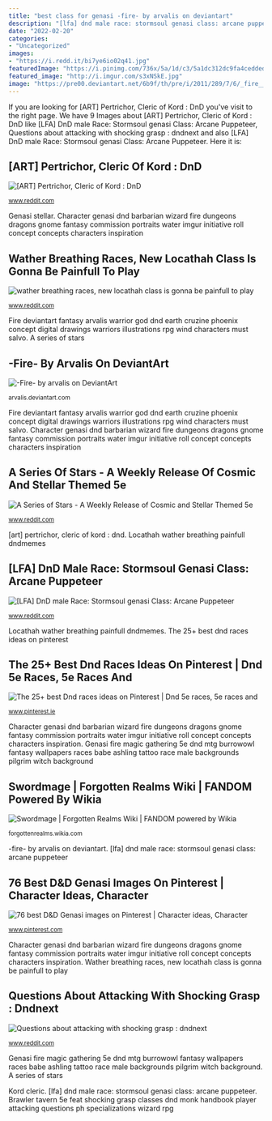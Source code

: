 ```yaml
---
title: "best class for genasi -fire- by arvalis on deviantart"
description: "[lfa] dnd male race: stormsoul genasi class: arcane puppeteer"
date: "2022-02-20"
categories:
- "Uncategorized"
images:
- "https://i.redd.it/bi7ye6io02q41.jpg"
featuredImage: "https://i.pinimg.com/736x/5a/1d/c3/5a1dc312dc9fa4cedded56b8e971e36b--tabletop-rpg-dungeons-and-dragons.jpg"
featured_image: "http://i.imgur.com/s3xNSkE.jpg"
image: "https://pre00.deviantart.net/6b9f/th/pre/i/2011/289/7/6/_fire__by_arvalis-d4cck26.jpg"
---
```


If you are looking for [ART] Pertrichor, Cleric of Kord : DnD you've visit to the right page. We have 9 Images about [ART] Pertrichor, Cleric of Kord : DnD like [LFA] DnD male Race: Stormsoul genasi Class: Arcane Puppeteer, Questions about attacking with shocking grasp : dndnext and also [LFA] DnD male Race: Stormsoul genasi Class: Arcane Puppeteer. Here it is:

## [ART] Pertrichor, Cleric Of Kord : DnD

![[ART] Pertrichor, Cleric of Kord : DnD](https://i.redd.it/bi7ye6io02q41.jpg "[art] pertrichor, cleric of kord : dnd")

<small>www.reddit.com</small>

Genasi stellar. Character genasi dnd barbarian wizard fire dungeons dragons gnome fantasy commission portraits water imgur initiative roll concept concepts characters inspiration

## Wather Breathing Races, New Locathah Class Is Gonna Be Painfull To Play

![wather breathing races, new locathah class is gonna be painfull to play](https://preview.redd.it/hyufkaxz35r31.png?auto=webp&amp;s=f907c975cec640c014a45864353e87d9da3a29bd "Genasi swordmage fantasy dnd female character races characters race dungeons dragons air concept wikia wiki warrior realms forgotten lightning fighter")

<small>www.reddit.com</small>

Fire deviantart fantasy arvalis warrior god dnd earth cruzine phoenix concept digital drawings warriors illustrations rpg wind characters must salvo. A series of stars

## -Fire- By Arvalis On DeviantArt

![-Fire- by arvalis on DeviantArt](https://pre00.deviantart.net/6b9f/th/pre/i/2011/289/7/6/_fire__by_arvalis-d4cck26.jpg "The 25+ best dnd races ideas on pinterest")

<small>arvalis.deviantart.com</small>

Fire deviantart fantasy arvalis warrior god dnd earth cruzine phoenix concept digital drawings warriors illustrations rpg wind characters must salvo. Character genasi dnd barbarian wizard fire dungeons dragons gnome fantasy commission portraits water imgur initiative roll concept concepts characters inspiration

## A Series Of Stars - A Weekly Release Of Cosmic And Stellar Themed 5e

![A Series of Stars - A Weekly Release of Cosmic and Stellar Themed 5e](https://i.redd.it/21e2a22hxm571.png "Kord cleric")

<small>www.reddit.com</small>

[art] pertrichor, cleric of kord : dnd. Locathah wather breathing painfull dndmemes

## [LFA] DnD Male Race: Stormsoul Genasi Class: Arcane Puppeteer

![[LFA] DnD male Race: Stormsoul genasi Class: Arcane Puppeteer](http://burrowowl.net/wordpress/wp-content/uploads/2015/01/fire_genasi.jpg "Genasi stellar")

<small>www.reddit.com</small>

Locathah wather breathing painfull dndmemes. The 25+ best dnd races ideas on pinterest

## The 25+ Best Dnd Races Ideas On Pinterest | Dnd 5e Races, 5e Races And

![The 25+ best Dnd races ideas on Pinterest | Dnd 5e races, 5e races and](https://i.pinimg.com/736x/5a/1d/c3/5a1dc312dc9fa4cedded56b8e971e36b--tabletop-rpg-dungeons-and-dragons.jpg "Genasi fire magic gathering 5e dnd mtg burrowowl fantasy wallpapers races babe ashling tattoo race male backgrounds pilgrim witch background")

<small>www.pinterest.ie</small>

Character genasi dnd barbarian wizard fire dungeons dragons gnome fantasy commission portraits water imgur initiative roll concept concepts characters inspiration. Genasi fire magic gathering 5e dnd mtg burrowowl fantasy wallpapers races babe ashling tattoo race male backgrounds pilgrim witch background

## Swordmage | Forgotten Realms Wiki | FANDOM Powered By Wikia

![Swordmage | Forgotten Realms Wiki | FANDOM powered by Wikia](https://vignette.wikia.nocookie.net/forgottenrealms/images/3/36/Swordmage.jpg/revision/latest/scale-to-width-down/184?cb=20081001163827 "Dnd homebrew 5e dragons classes races dungeons warforged stats class prestige rpg tinker table creatures fantasy roleplaying monsters monster race")

<small>forgottenrealms.wikia.com</small>

-fire- by arvalis on deviantart. [lfa] dnd male race: stormsoul genasi class: arcane puppeteer

## 76 Best D&amp;D Genasi Images On Pinterest | Character Ideas, Character

![76 best D&amp;D Genasi images on Pinterest | Character ideas, Character](https://i.pinimg.com/736x/6a/b1/58/6ab1588da295ba4f811b92f577528b0b--character-portraits-character-ideas.jpg "Brawler tavern 5e feat shocking grasp classes dnd monk handbook player attacking questions ph specializations wizard rpg")

<small>www.pinterest.com</small>

Character genasi dnd barbarian wizard fire dungeons dragons gnome fantasy commission portraits water imgur initiative roll concept concepts characters inspiration. Wather breathing races, new locathah class is gonna be painfull to play

## Questions About Attacking With Shocking Grasp : Dndnext

![Questions about attacking with shocking grasp : dndnext](http://i.imgur.com/s3xNSkE.jpg "[art] pertrichor, cleric of kord : dnd")

<small>www.reddit.com</small>

Genasi fire magic gathering 5e dnd mtg burrowowl fantasy wallpapers races babe ashling tattoo race male backgrounds pilgrim witch background. A series of stars

Kord cleric. [lfa] dnd male race: stormsoul genasi class: arcane puppeteer. Brawler tavern 5e feat shocking grasp classes dnd monk handbook player attacking questions ph specializations wizard rpg

